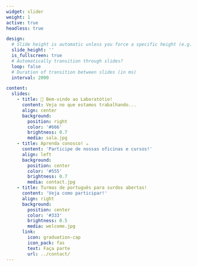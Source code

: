 ```yaml
---
widget: slider
weight: 1
active: true
headless: true

design:
  # Slide height is automatic unless you force a specific height (e.g. '400px')
  slide_height: ''
  is_fullscreen: true
  # Automatically transition through slides?
  loop: false
  # Duration of transition between slides (in ms)
  interval: 2000

content:
  slides:
    - title: 👋 Bem-vindo ao Laboratótio!
      content: Veja no que estamos trabalhando...
      align: center
      background:
        position: right
        color: '#666'
        brightness: 0.7
        media: sala.jpg
    - title: Aprenda conosco! ☕️
      content: 'Participe de nossas oficinas e cursos!'
      align: left
      background:
        position: center
        color: '#555'
        brightness: 0.7
        media: contact.jpg
    - title: Turmas de português para surdos abertas!
      content: 'Veja como participar!'
      align: right
      background:
        position: center
        color: '#333'
        brightness: 0.5
        media: welcome.jpg
      link:
        icon: graduation-cap
        icon_pack: fas
        text: Faça parte
        url: ../contact/
---
```

